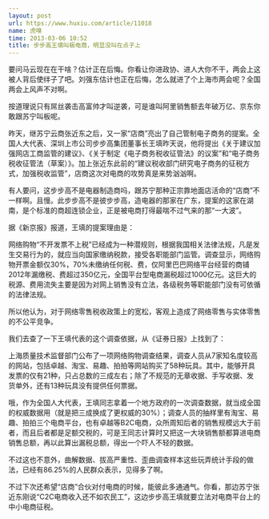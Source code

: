 ```yaml
---
layout: post
url: https://www.huxiu.com/article/11018
name: 虎嗅
time: 2013-03-06 10:52
title: 步步高王填叫板电商，明显没叫在点子上
---
```

要问马云现在在干啥？估计正在后悔。你看让你进政协、进人大你不干，两会上这被人背后使绊子了吧。刘强东估计也正在后悔，怎么就进了个上海市两会呢？全国两会上风声不对啊。

按道理说只有屌丝袭击高富帅才叫逆袭，可是谁叫阿里销售额去年破万亿、京东你敢跟苏宁叫板呢。

昨天，继苏宁云商张近东之后，又一家“店商”亮出了自己管制电子商务的提案。全国人大代表、深圳上市公司步步高集团董事长王填昨天说，他将提出《关于建议加强网店工商监管的建议》、《关于制定《电子商务税收征管法》的议案”和“电子商务税收征管法（草案）》。加上张近东此前的“建议税收部门研究电子商务的征税方式，加强税收监管”，店商这次对电商的攻势真是来势汹汹啊。

有人要问，这步步高不是电器制造商吗，跟苏宁那种正宗靠地面店活命的“店商”不一样啊。且慢。此步步高不是彼步步高，造电器的那家在广东，提案的这家在湖南，是个标准的商超连锁企业，正是被电商打得最喘不过气来的那“一大波”。

据《新京报》报道，王填的提案理由是：

网络购物“不开发票不上税”已经成为一种潜规则，根据我国相关法律法规，凡是发生交易行为的，就应当向国家缴纳税款，接受各职能部门监管。调查显示，网络购物开票金额仅30%，70%未缴纳任何税、费，仅阿里巴巴网络平台经营的商铺2012年漏缴税、费超过350亿元，全国平台型电商漏税超过1000亿元。这巨大的税源、费用流失主要是因为对网上销售没有立法，各级税务等职能部门没有可依循的法律法规。

所以他认为，对于网络零售税收政策上的宽松，客观上造成了网络零售与实体零售的不公平竞争。

我们去查了一下王填代表的这个调查依据，从《证券日报》上找到了：

上海质量技术监督部门公布了一项网络购物调查结果，调查人员从7家知名度较高的网站，包括卓越、淘宝、易趣、拍拍等网站购买了58种玩具。其中，能够开具发票的仅有21种，只占总数的三成左右；除了不规范的无章收据、手写收据、发货单外，还有13种玩具没有提供任何票据。

哦，作为全国人大代表，王填同志拿着一个地方政府的一次调查数据，就当成全国的权威数据用（就是把三成换成了更权威的30%）；调查人员的抽样里有淘宝、易趣、拍拍三个电商平台，也有卓越等B2C电商，众所周知后者的销售规模远大于前者，而且后者都是足额交税的，可是王同志计算时又把这一大块销售额都算进电商销售总额，再以此算出漏税总额，得出一个吓人不轻的数据。

不过这也不意外，曲解数据、拔高严重性、歪曲调查样本这些玩弄统计手段的做法，已经有86.25%的人民群众表示，见得多了啊。

不过下次还希望“店商”合伙对付电商的时候，能彼此多通通气。你看，那边苏宁张近东刚说“C2C电商收入还不如农民工”，这边步步高王填就要立法对电商平台上的中小电商征税。

